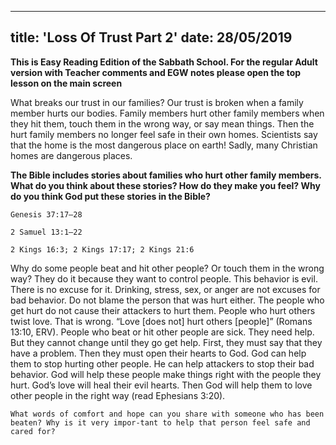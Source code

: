 ---
title: 'Loss Of Trust Part 2'
date: 28/05/2019
--

**This is Easy Reading Edition of the Sabbath School. For the regular Adult version with Teacher comments and EGW notes please open the top lesson on the main screen**

What breaks our trust in our families? Our trust is broken when a family member hurts our bodies. Family members hurt other family members when they hit them, touch them in the wrong way, or say mean things. Then the hurt family members no longer feel safe in their own homes. Scientists say that the home is the most dangerous place on earth! Sadly, many Christian homes are dangerous places. 

**The Bible includes stories about families who hurt other family members. What do you think about these stories? How do they make you feel? Why do you think God put these stories in the Bible?**

`Genesis 37:17–28`

`2 Samuel 13:1–22`

`2 Kings 16:3; 2 Kings 17:17; 2 Kings 21:6`

Why do some people beat and hit other people? Or touch them in the wrong way? They do it because they want to control people. This behavior is evil. There is no excuse for it. Drinking, stress, sex, or anger are not excuses for bad behavior. Do not blame the person that was hurt either. The people who get hurt do not cause their attackers to hurt them. People who hurt others twist love. That is wrong. “Love [does not] hurt others [people]” (Romans 13:10, ERV). People who beat or hit other people are sick. They need help. But they cannot change until they go get help. First, they must say that they have a problem. Then they must open their hearts to God. God can help them to stop hurting other people. He can help attackers to stop their bad behavior. God will help these people make things right with the people they hurt. God’s love will heal their evil hearts. Then God will help them to love other people in the right way (read Ephesians 3:20).

`What words of comfort and hope can you share with someone who has been beaten? Why is it very impor-tant to help that person feel safe and cared for?`